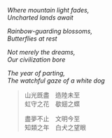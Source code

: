 _Where mountain light fades,_  
_Uncharted lands await_

_Rainbow-guarding blossoms,_  
_Butterflies at rest_

_Not merely the dreams,_  
_Our civilization bore_

_The year of parting,_  
_The watchful gaze of a white dog_

<blockquote lang="zh-lzh">

山光既盡　造陸未至  
虹守之花　歇翅之蝶

盡夢不止　文明今至  
知類之年　白犬之望眼

</blockquote>